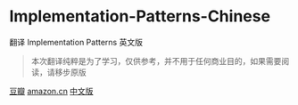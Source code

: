Implementation-Patterns-Chinese
===============================

翻译 Implementation Patterns 英文版


> 本次翻译纯粹是为了学习，仅供参考，并不用于任何商业目的，如果需要阅读，请移步原版


[豆瓣](http://book.douban.com/subject/2042269/)
[amazon.cn](http://www.amazon.cn/Implementation-Patterns-Beck-Kent/dp/0321413091/ref=sr_1_10?ie=UTF8&qid=1394803728&sr=8-10&keywords=Implementation+Patterns)
[中文版](http://www.amazon.cn/%E5%AE%9E%E7%8E%B0%E6%A8%A1%E5%BC%8F-%E8%B4%9D%E5%85%8B/dp/B001NMTXE8/ref=sr_1_6?ie=UTF8&qid=1394803728&sr=8-6&keywords=Implementation+Patterns)
